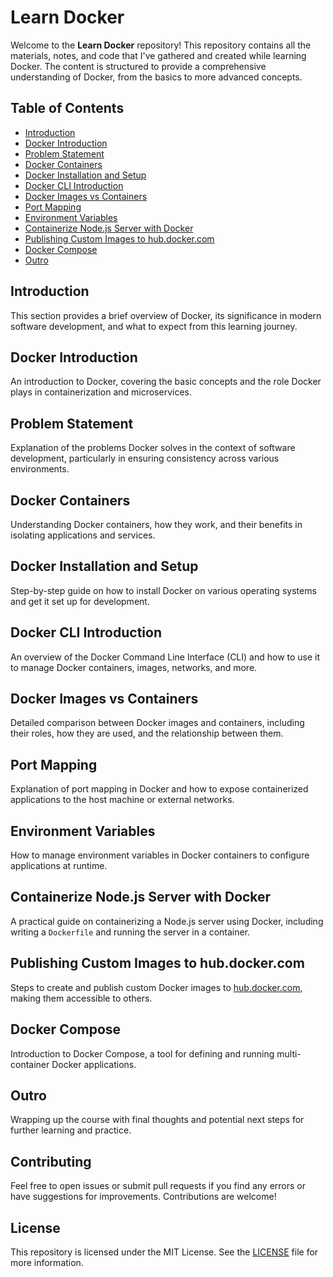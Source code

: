 # Learn Docker

Welcome to the **Learn Docker** repository! This repository contains all the materials, notes, and code that I've gathered and created while learning Docker. The content is structured to provide a comprehensive understanding of Docker, from the basics to more advanced concepts.

## Table of Contents

- [Introduction](#introduction)
- [Docker Introduction](#docker-introduction)
- [Problem Statement](#problem-statement)
- [Docker Containers](#docker-containers)
- [Docker Installation and Setup](#docker-installation-and-setup)
- [Docker CLI Introduction](#docker-cli-introduction)
- [Docker Images vs Containers](#docker-images-vs-containers)
- [Port Mapping](#port-mapping)
- [Environment Variables](#environment-variables)
- [Containerize Node.js Server with Docker](#containerize-nodejs-server-with-docker)
- [Publishing Custom Images to hub.docker.com](#publishing-custom-images-to-hubdockercom)
- [Docker Compose](#docker-compose)
- [Outro](#outro)

## Introduction

This section provides a brief overview of Docker, its significance in modern software development, and what to expect from this learning journey.

## Docker Introduction

An introduction to Docker, covering the basic concepts and the role Docker plays in containerization and microservices.

## Problem Statement

Explanation of the problems Docker solves in the context of software development, particularly in ensuring consistency across various environments.

## Docker Containers

Understanding Docker containers, how they work, and their benefits in isolating applications and services.

## Docker Installation and Setup

Step-by-step guide on how to install Docker on various operating systems and get it set up for development.

## Docker CLI Introduction

An overview of the Docker Command Line Interface (CLI) and how to use it to manage Docker containers, images, networks, and more.

## Docker Images vs Containers

Detailed comparison between Docker images and containers, including their roles, how they are used, and the relationship between them.

## Port Mapping

Explanation of port mapping in Docker and how to expose containerized applications to the host machine or external networks.

## Environment Variables

How to manage environment variables in Docker containers to configure applications at runtime.

## Containerize Node.js Server with Docker

A practical guide on containerizing a Node.js server using Docker, including writing a `Dockerfile` and running the server in a container.

## Publishing Custom Images to hub.docker.com

Steps to create and publish custom Docker images to [hub.docker.com](https://hub.docker.com/), making them accessible to others.

## Docker Compose

Introduction to Docker Compose, a tool for defining and running multi-container Docker applications.

## Outro

Wrapping up the course with final thoughts and potential next steps for further learning and practice.

## Contributing

Feel free to open issues or submit pull requests if you find any errors or have suggestions for improvements. Contributions are welcome!

## License

This repository is licensed under the MIT License. See the [LICENSE](LICENSE) file for more information.
